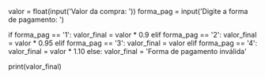 valor = float(input('Valor da compra: '))
forma_pag = input('Digite a forma de pagamento: ')

if forma_pag == '1':
    valor_final = valor * 0.9
elif forma_pag == '2':
    valor_final = valor * 0.95
elif forma_pag == '3':
    valor_final = valor
elif forma_pag == '4':
    valor_final = valor * 1.10
else:
    valor_final = 'Forma de pagamento inválida'

print(valor_final)  
